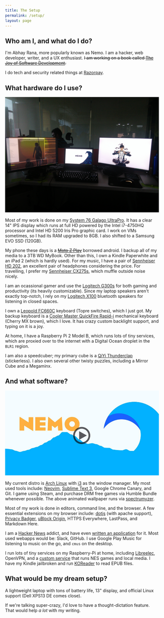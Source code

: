 ```yaml
---
title: The Setup
permalink: /setup/
layout: page
---
```


## Who am I, and what do I do?

I'm Abhay Rana, more popularly known as Nemo. I am a hacker, web developer, writer,
and a UX enthusiast. ~~I am working on a book called [The Joy of Software Development][josd].~~

I do tech and security related things at [Razorpay](https://razorpay.com).

## What hardware do I use?

![My current work setup](/img/ama_setup.jpg)

Most of my work is done on my [System 76 Galago UltraPro][galago]. It has a clear 14" IPS display which runs at full HD powered by the Intel i7-4750HQ processor and Intel HD 5200 Iris Pro graphic card. I work on VMs sometimes, so I had its RAM upgraded to 8GB. I also shifted to a Samsung EVO SSD (120GB).

My phone these days is a ~~[Moto Z Play][moto]~~ borrowed android. I backup all of my media to a 3TB WD MyBook. Other than this, I own a Kindle Paperwhite and an iPad 2 (which is hardly used). For my music, I have a pair of [Sennheiser HD 202][hd-202], an excellent pair of headphones considering the price. For travelling, I prefer my [Sennheiser CX275s][cx275s], which muffle outside noise nicely.

I am an ocassional gamer and use the [Logitech G300s][g300s] for both gaming and productivity (its heavily customizable). Since my laptop speakers aren't exactly top-notch, I rely on my [Logitech X100][x100] bluetooth speakers for listening in closed spaces.

I own a [Leopold FC660C][fc660c] keyboard (Topre switches), which I just got. My backup keyboard is a [Cooler Master QuickFire Rapid-i][quickfire] mechanical keyboard (Cherry MX brown), which I love. It has crazy custom backlight support, and typing on it is a joy.

At home, I have a Raspberry Pi 2 Model B, which runs lots of tiny services, which are proxied over to the internet with a Digital Ocean droplet in the `BLR1` region.

I am also a speedcuber; my primary cube is a [QiYi Thunderclap][thunderclap] (stickerless). I also own several
other twisty puzzles, including a Mirror Cube and a Megaminx.

## And what software?

![This is my desktop](/img/spectrum/poster.jpg)

My current distro is [Arch Linux][arch] with [i3][i3] as the window manager. My most used tools include: [Neovim][neovim], [Sublime Text 3][sublime], Google Chrome Canary, and Git. I game using Steam, and purchase DRM free games via Humble Bundle whenever possible. The above animated wallpaper runs via [spectrumyzer][wallpaper-blog].

Most of my work is done in editors, command line, and the browser. A few essential extensions on my browser include: [dotjs][.js] (with apache support), [Privacy Badger][privacybadger], [uBlock Origin][ublock], HTTPS Everywhere, LastPass, and Markdown Here.

I am a [Hacker News][hn] addict, and have even [written an application][hackertray] for it. Most used webapps would be: Slack, GitHub. I use Google Play Music for listening to music on the go, and `cmus` on the desktop.

I run lots of tiny services on my Raspberry-Pi at home, including [Libreelec][libreelec], OpenVPN, and a [custom service][pirunner] that runs NES games and local media. I have my Kindle jailbroken and run [KOReader][koreader] to read EPUB files.

## What would be my dream setup?

A lightweight laptop with tons of battery life, 13" display, and official Linux support (Dell XPS13 DE comes close).

If we're talking super-crazy, I'd love to have a thought-dictation feature. That would help _a lot_ with my writing.

[galago]: https://system76.com/laptops/galago
[moto]: https://www.motorola.com/us/products/moto-z-play
[hd-202]: http://en-us.sennheiser.com/over-ear-headphones-hd-202
[g300s]: http://support.logitech.com/en_us/product/g300s-gaming-mouse "Lots of buttons, which I use for my window manager"
[x100]: https://secure.logitech.com/en-hk/product/x100-mobile-wireless-speaker "Its not very loud, but very good for indoor use"
[quickfire]: http://gaming.coolermaster.com/en/products/keyboards/rapid-i/ "The backlighting on this keyboard is insanely customizable"
[thunderclap]: http://www.speedcubereview.com/qiyi-thunderclap.html "My backup cube is a really old DaYan Guhong"
[arch]: https://www.archlinux.org/ "Rolling, lightweight distro for Linux"
[i3]: http://i3wm.org/ "i3 is a tiling window manager"
[neovim]: http://neovim.io/ "Fork of vim for modern platforms"
[sublime]: https://sublimetext.com/3
[hnapp]: http://aws-hn.premii.com/about/ "Supported on web, iOS and Android platforms"
[adaway]: https://sufficientlysecure.org/index.php/adaway/ "Blocks ads on android devices using host files"
[afwall]: https://github.com/ukanth/afwall "AFWall is a firewall for Android"
[ublock]: https://github.com/gorhill/uBlock/ "uBlock Origin"
[privacybadger]: https://www.eff.org/privacybadger "Privacy Badger (by EFF) blocks spying ads and invisible trackers"
[hn]: https://news.ycombinator.com "Hacker News"
[josd]: https://josd.captnemo.in/ "Joy of Software Development, Book I'm working on "
[cx275s]: http://en-de.sennheiser.com/earphones-headset-smart-phones-cx-275s "Really good in-ear headset, with great audio-reproduction"
[pirunner]: https://github.captnemo.in/pirunner
[.js]: https://github.captnemo.in/dotjs "This is my fork of the original dotjs that runs on top of local Apache with a working SSL Certificate"
[libreelec]: https://libreelec.tv
[hackertray]: https://github.captnemo.in/hackertray "HackerTray is a app-indicator based status menu app for Hacker News (linux)"
[koreader]: https://github.com/koreader/koreader "Document reader for Kindles that has EPUB and PDF Reflow support"
[wallpaper-blog]: "/blog/2017/05/01/spectrumyzer-visualization/" "I wrote a blog post about how I made my animated wallpaper"
[fc660c]: https://deskthority.net/wiki/Leopold_FC660C "I haven't typed enough on it yet to have an opinion"